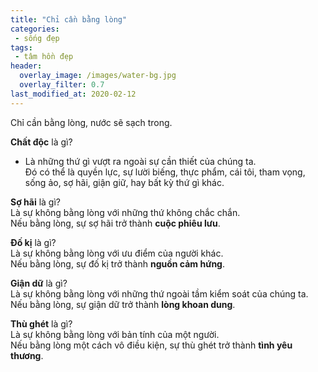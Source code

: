 ```yaml
---
title: "Chỉ cần bằng lòng"
categories:
 - sống đẹp
tags:
 - tâm hồn đẹp
header:
  overlay_image: /images/water-bg.jpg
  overlay_filter: 0.7
last_modified_at: 2020-02-12
---
```


Chỉ cần bằng lòng, nước sẽ sạch trong.


**Chất độc** là gì? 

- Là những thứ gì vượt ra ngoài sự cần thiết của chúng ta.  
Đó có thể là quyền lực, sự lười biếng, thực phẩm, cái tôi, tham vọng, sống ảo, sợ hãi, giận giữ, hay bất kỳ thứ gì khác.

**Sợ hãi** là gì?  
Là sự không bằng lòng với những thứ không chắc chắn.  
Nếu bằng lòng, sự sợ hãi trở thành **cuộc phiêu lưu**.

**Đố kị** là gì?  
Là sự không bằng lòng với ưu điểm của người khác.  
Nếu bằng lòng, sự đố kị trở thành **nguồn cảm hứng**.

**Giận dữ** là gì?  
Là sự không bằng lòng với những thứ ngoài tầm kiểm soát của chúng ta.  
Nếu bằng lòng, sự giận dữ trở thành **lòng khoan dung**.

**Thù ghét** là gì?  
Là sự không bằng lòng với bản tính của một người.  
Nếu bằng lòng một cách vô điều kiện, sự thù ghét trở thành **tình yêu thương**.
